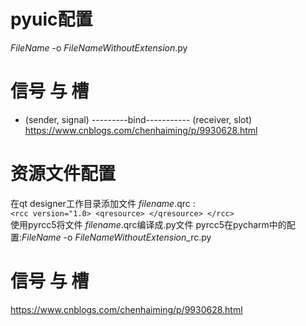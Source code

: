 
# pyuic配置
$FileName$ -o $FileNameWithoutExtension$.py

# 信号 与 槽
- (sender, signal) ---------bind----------- (receiver, slot)
https://www.cnblogs.com/chenhaiming/p/9930628.html

# 资源文件配置
在qt designer工作目录添加文件 $filename$.qrc :<br>
`<rcc version="1.0>
    <qresource>
    </qresource>
</rcc>`
<br>
使用pyrcc5将文件 $filename$.qrc编译成.py文件
pyrcc5在pycharm中的配置:$FileName$ -o $FileNameWithoutExtension$_rc.py

# 信号 与 槽
https://www.cnblogs.com/chenhaiming/p/9930628.html

